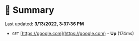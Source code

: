 # 📖 Summary
Last updated: **3/13/2022, 3:37:36 PM**

- `GET` [https://google.com](https://google.com) - **Up** (174ms)
